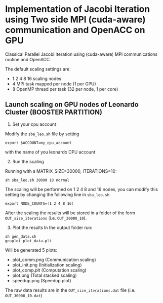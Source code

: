 # Implementation of Jacobi Iteration using Two side MPI (cuda-aware) communication and OpenACC on GPU

Classical Parallel Jacobi Iteration using (cuda-aware) MPI communications routine and OpenACC.

The default scaling settings are:
- 1 2 4 8 16 scaling nodes
- 4 MPI task mapped per node (1 per GPU)
- 8 OpenMP thread per task (32 per node, 1 per core)


## Launch scaling on GPU nodes of Leonardo Cluster (BOOSTER PARTITION)

1) Set your cpu account

Modify the `sba_leo.sh` file by setting 
```
export $ACCOUNT=my_cpu_account
```
with the name of you leonardo CPU account

2) Run the scaling

Running with a MATRIX_SIZE=30000, ITERATIONS=10:
```
sh sba_leo.sh 30000 10 normal
```

The scaling will be performed on 1 2 4 8 and 16 nodes, you can modify this setting by changing the following line in `sba_leo.sh`:
```
export NODE_COUNTS=(1 2 4 8 16)
```

After the scaling the results will be stored in a folder of the form `OUT_size_iterations` (i.e. `OUT_30000_10`).

3) Plot the results
In the output folder run:
  ```
  sh gen_data.sh
  gnuplot plot_data.plt
  ```
Will be generated 5 plots:
- plot_comm.png (Communication scaling)
- plot_init.png (Initialization scaling)
- plot_comp.plt (Computation scaling)
- plot.png (Total stacked scaling)
- speedup.png (Speedup plot)

The raw data results are in the `OUT_size_iterations.dat` file (i.e. `OUT_30000_10.dat`)
